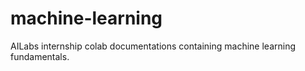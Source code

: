# machine-learning
AILabs internship colab documentations containing machine learning fundamentals.

